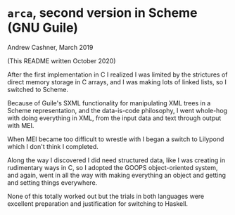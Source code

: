 # `arca`, second version in Scheme (GNU Guile)

Andrew Cashner, March 2019

(This README written October 2020)

After the first implementation in C I realized I was limited by the strictures
of direct memory storage in C arrays, and I was making lots of linked lists,
so I switched to Scheme.

Because of Guile's SXML functionality for manipulating XML trees in a Scheme
representation, and the data-is-code philosophy, I went whole-hog with doing
everything in XML, from the input data and text through output with MEI.

When MEI became too difficult to wrestle with I began a switch to Lilypond
which I don't think I completed.

Along the way I discovered I did need structured data, like I was creating in
rudimentary ways in C, so I adopted the GOOPS object-oriented system, and
again, went in all the way with making everything an object and getting and
setting things everywhere. 

None of this totally worked out but the trials in both languages were
excellent preparation and justification for switching to Haskell.
